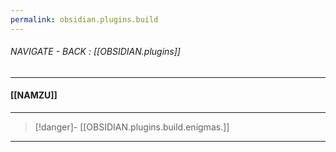 ```yaml
---
permalink: obsidian.plugins.build
---
```


###### NAVIGATE - BACK : [[OBSIDIAN.plugins]]
---
#### [[NAMZU]]






-----
>[!danger]- [[OBSIDIAN.plugins.build.enigmas.]]
-----
